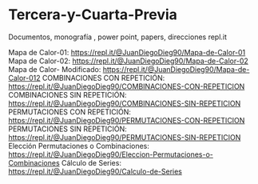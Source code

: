 # Tercera-y-Cuarta-Previa
Documentos, monografía , power point, papers, direcciones repl.it

Mapa de Calor-01: https://repl.it/@JuanDiegoDieg90/Mapa-de-Calor-01
Mapa de Calor-02: https://repl.it/@JuanDiegoDieg90/Mapa-de-Calor-02
Mapa de Calor- Modificado: https://repl.it/@JuanDiegoDieg90/Mapa-de-Calor-012
COMBINACIONES CON REPETICIÓN: https://repl.it/@JuanDiegoDieg90/COMBINACIONES-CON-REPETICION
COMBINACIONES SIN REPETICIÓN: https://repl.it/@JuanDiegoDieg90/COMBINACIONES-SIN-REPETICION
PERMUTACIONES CON REPETICIÓN: https://repl.it/@JuanDiegoDieg90/PERMUTACIONES-CON-REPETICION
PERMUTACIONES SIN REPETICIÓN: https://repl.it/@JuanDiegoDieg90/PERMUTACIONES-SIN-REPETICION
Elección Permutaciones o Combinaciones: https://repl.it/@JuanDiegoDieg90/Eleccion-Permutaciones-o-Combinaciones
Cálculo de Series: https://repl.it/@JuanDiegoDieg90/Calculo-de-Series

